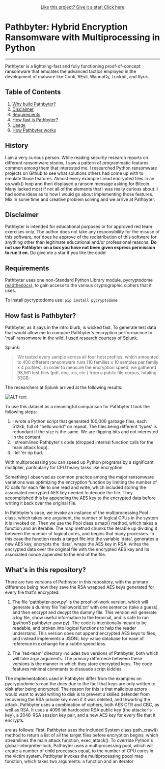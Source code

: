 <p align="center">
<!-- Place this tag where you want the button to render. -->
<a class="github-button" href="https://github.com/0x00wolf/PATHBYTER-Hybrid-Encryption-Ransomware-with-Multiprocessing-in-Python" data-icon="octicon-star" aria-label="Star 0x00wolf/PATHBYTER-Hybrid-Encryption-Ransomware-with-Multiprocessing-in-Python on GitHub">Like this project? Give it a star! Click here</a>

# Pathbyter: Hybrid Encryption Ransomware with Multiprocessing in Python
***
Pathbyter is a lightning-fast and fully functioning proof-of-concept ransomware that emulates the advanced tactics employed in the development of malware like Conti, REvil, WannaCy, Lockbit, and Ryuk. 


## Table of Contents

1. [Why build Pathbyter?](#History)
2. [Disclaimer](#Disclaimer)
3. [Requirements](#Requirements)
4. [How fast is Pathbyter?](#how-fast-is-pathbyter?)
5. [Usage](#usage)
7. [How Pathbyter works](#how-pathbyter-works)


## History

I am a very curious person. While reading security research reports on different ransomware strains, I saw a pattern of programmatic features common among them that interested me. I researched Python ransomware projects on Github to see what solutions others had come up with to emulate those features. Almost every example I read encrypted files in an os.walk() loop and then displayed a ransom message asking for Bitcoin. Many lacked most if not all of the elements that I was really curious about. I had some ideas as to how I would go about implementing those features. Mix in some time and creative problem solving and we arrive at Pathbyter.


## Disclaimer

Pathbyter is intended for educational purposes or for approved red team exercises only. The author does not take any responsibility for the misuse of this software, nor does he approve of the redistribution of this software for anything other than legitimate educational and/or professional reasons. **Do not use Pathbyter on a box you have not been given express permission to run it on.** Do give me a star if you like the code!


## Requirements

Pathbyter uses one non-Standard Python Library module, pycryptodome [readthedocs](https://pycryptodome.readthedocs.io/en/latest/)), to gain access to the various cryptographic ciphers that it uses. 

To install pycryptodome use:
```pip install pycryptodome```


## How fast is Pathbyter?

Pathbyter, as it says in the intro blurb, is wicked fast. To generate test data that would allow me to compare Pathbyter's encryption performacnce to 'real' ransomware in the wild, [I used research courtesy of Splunk.](https://www.splunk.com/en_us/blog/security/gone-in-52-seconds-and-42-minutes-a-comparative-analysis-of-ransomware-encryption-speed.html) 

Splunk:
>We tested every sample across all four host profiles, which amounted to 400 different ransomware runs (10 families x 10 samples per family x 4 profiles). In order to measure the encryption speed, we gathered 98,561 test files (pdf, doc, xls, etc.) from a public file corpus, totaling 53GB.

The researchers at Splunk arrived at the following results:

![ALT text](imgs/splunktests.png)

To use this dataset as a meaningful comparison for Pathbyter I took the following steps: 
1) I wrote a Python script that generated 100,000 garbage files, each 512kb, full of "hello world" on repeat. The files being different 'types' is redundant if the size is the same. We are flipping bits and not interested in the content.
2) I streamlined Pathbyter's code (dropped internal function calls for the main attack loop).
3) I let 'er rip bud.


With multiprocessing you can speed up Python programs by a significant multiplier, paritcularly for CPU heavy tasks like encryption.   

Something I observed as common pracitce among the major ransomware variations was optimizing the encryption function by limiting the number of IO calls for each file to one read and write, which included storing the associated encrypted AES key needed to decode the file. They accomplished this by appending the AES key to the encrypted data before writing it back over the original file.

In Pathbyter's case, we invoke an instance of the multiprocessing Pool class, which takes one argument, the number of logical CPUs in the system it is invoked on. Then we use the Pool class's map() method, which takes a function and an iterable. The map method chunks the iterable up dividing it between the number of logical cores, and begins that many processes. In this case the function reads a target file into the variable 'data', generates a new AES key, encrypts the 'data', wraps the AES key in RSA, writes the encrypted data over the original file with the encrypted AES key and its associated nonce appended to the end of the file. 

## What's in this repository?

There are two versions of Pathbyter in this repository, with the primary difference being how they save the RSA wrapped AES keys generated for every file that's encrypted.

1. The file 'pathbyter-pow.py' is the proof-of-work version, which will generate a dummy file 'helloworld.txt' with one sentence (take a guess), and then encrypt and decypt the dummy file. This version will generate a log file, show useful information to the terminal, and is safe to run (python3 pathbyter-pow.py). The code is intentionally meant to be readable, and broken into logical functions to help the reader understand. This version does not append encrypted AES keys to files, and instead implements a JSONL key-value database for ease of reference in exchange for a subtle speed loss.

2. The 'red-team' directory includes two versions of Pathbyter, both which will take argv arguments. The primary differnece between these versions is the manner in which they store encrypted keys. The code features minimal comments to dissuade script kiddies. 

The implementations used in Pathbyter differ from the examples on pycryptodome's read the docs due to the fact that keys are only written to disk after being encrypted. The reason for this is that malicious actors would want to avoid writing to disk is to prevent a skilled defender from recovering the RSA private key even if it was deleted, and thwarting the attack. Pathbyter uses a combination of ciphers, both AES CTR and CBC, as well as RSA. It uses a 4096 bit hardcoded RSA public key (the attacker's key), a 2048-RSA session key pair, and a new AES key for every file that it encrypts.



are as follows: First, Pathbyter uses the included System class path_crawl() method to return a list of all the target files before encryption begins, which streamlines the main attack function, exec_attack(). To override Python's global-interpreter-lock, Pathbyter uses a multiprocessing pool, which will create a number of child processes equaL to the number of CPU cores in the victim system. Pathbyter invokes the multiprocessing poool map function, which takes two arguments: a function and an iterator
</p>
<!-- Place this tag in your head or just before your close body tag. -->
<script async defer src="https://buttons.github.io/buttons.js"></script>
